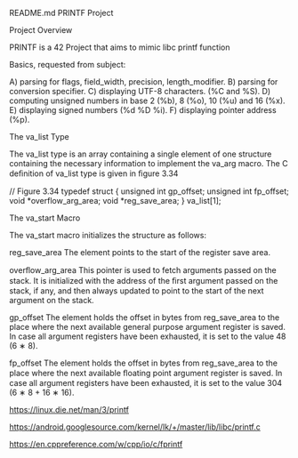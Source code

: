 README.md
PRINTF Project

Project Overview

PRINTF is a 42 Project that aims to mimic libc printf function

Basics, requested from subject:

A) parsing for flags, field_width, precision, length_modifier.
B) parsing for conversion specifier.
C) displaying UTF-8 characters. (%C and %S).
D) computing unsigned numbers in base 2 (%b), 8 (%o), 10 (%u) and 16 (%x).
E) displaying signed numbers (%d %D %i).
F) displaying pointer address (%p).

The va_list Type

The va_list type is an array containing a single element of one structure containing the necessary information to implement the va_arg macro. The C deﬁnition of va_list type is given in ﬁgure 3.34

// Figure 3.34
typedef struct {
   unsigned int gp_offset;
   unsigned int fp_offset;
   void *overflow_arg_area;
   void *reg_save_area;
} va_list[1];

The va_start Macro

The va_start macro initializes the structure as follows:

reg_save_area The element points to the start of the register save area.

overﬂow_arg_area This pointer is used to fetch arguments passed on the stack. It is initialized with the address of the ﬁrst argument passed on the stack, if any, and then always updated to point to the start of the next argument on the stack.

gp_offset The element holds the offset in bytes from reg_save_area to the place where the next available general purpose argument register is saved. In case all argument registers have been exhausted, it is set to the value 48 (6 ∗ 8).

fp_offset The element holds the offset in bytes from reg_save_area to the place where the next available ﬂoating point argument register is saved. In case all argument registers have been exhausted, it is set to the value 304 (6 ∗ 8 + 16 ∗ 16).

https://linux.die.net/man/3/printf

https://android.googlesource.com/kernel/lk/+/master/lib/libc/printf.c

https://en.cppreference.com/w/cpp/io/c/fprintf
